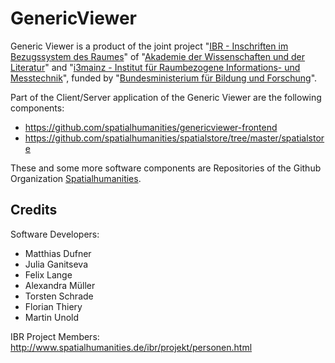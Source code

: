# GenericViewer
Generic Viewer is a product of the joint project "[IBR - Inschriften im Bezugssystem des Raumes](http://www.spatialhumanities.de/ibr/)" of "[Akademie der Wissenschaften und der Literatur](http://www.adwmainz.de/)" and "[i3mainz - Institut für Raumbezogene Informations- und Messtechnik](http://i3mainz.de/)", funded by "[Bundesministerium für Bildung und Forschung](https://www.bmbf.de/)".  

Part of the Client/Server application of the Generic Viewer are the following components:
* https://github.com/spatialhumanities/genericviewer-frontend
* https://github.com/spatialhumanities/spatialstore/tree/master/spatialstore

These and some more software components are Repositories of the Github Organization [Spatialhumanities](https://github.com/spatialhumanities).

## Credits  
Software Developers:
* Matthias Dufner
* Julia Ganitseva
* Felix Lange
* Alexandra Müller
* Torsten Schrade
* Florian Thiery
* Martin Unold  

IBR Project Members:
http://www.spatialhumanities.de/ibr/projekt/personen.html
